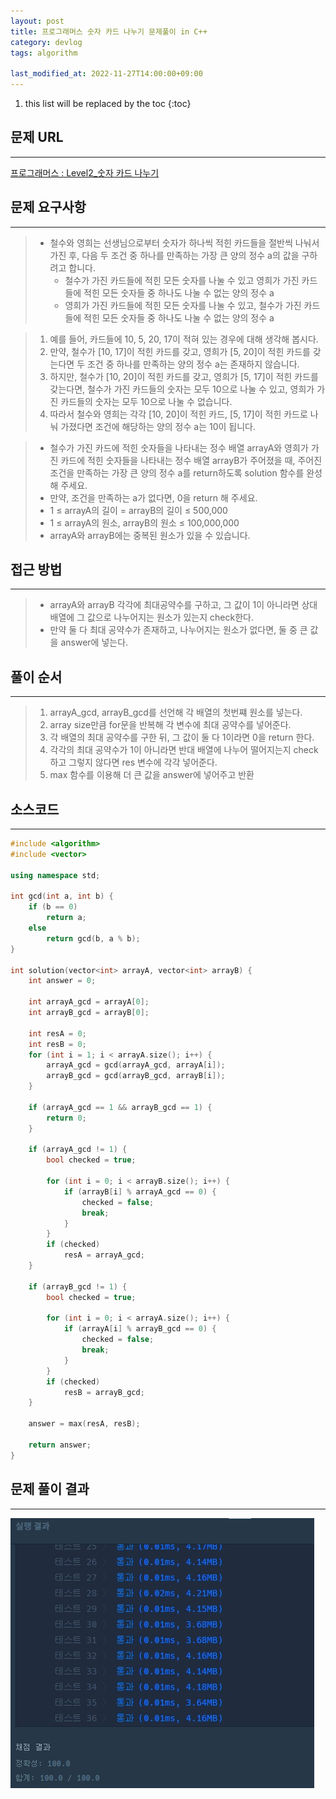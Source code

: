 ```yaml
---
layout: post
title: 프로그래머스 숫자 카드 나누기 문제풀이 in C++
category: devlog
tags: algorithm

last_modified_at: 2022-11-27T14:00:00+09:00
---
```


1. this list will be replaced by the toc
{:toc}

## 문제 URL
---
[프로그래머스 : Level2_숫자 카드 나누기](https://school.programmers.co.kr/learn/courses/30/lessons/135807?language=cpp)


## 문제 요구사항
---
> + 철수와 영희는 선생님으로부터 숫자가 하나씩 적힌 카드들을 절반씩 나눠서 가진 후, 다음 두 조건 중 하나를 만족하는 가장 큰 양의 정수 a의 값을 구하려고 합니다.
>     + 철수가 가진 카드들에 적힌 모든 숫자를 나눌 수 있고 영희가 가진 카드들에 적힌 모든 숫자들 중 하나도 나눌 수 없는 양의 정수 a
>     + 영희가 가진 카드들에 적힌 모든 숫자를 나눌 수 있고, 철수가 가진 카드들에 적힌 모든 숫자들 중 하나도 나눌 수 없는 양의 정수 a

> 1. 예를 들어, 카드들에 10, 5, 20, 17이 적혀 있는 경우에 대해 생각해 봅시다. 
> 2. 만약, 철수가 [10, 17]이 적힌 카드를 갖고, 영희가 [5, 20]이 적힌 카드를 갖는다면 두 조건 중 하나를 만족하는 양의 정수 a는 존재하지 않습니다. 
> 3. 하지만, 철수가 [10, 20]이 적힌 카드를 갖고, 영희가 [5, 17]이 적힌 카드를 갖는다면, 철수가 가진 카드들의 숫자는 모두 10으로 나눌 수 있고, 영희가 가진 카드들의 숫자는 모두 10으로 나눌 수 없습니다. 
> 4. 따라서 철수와 영희는 각각 [10, 20]이 적힌 카드, [5, 17]이 적힌 카드로 나눠 가졌다면 조건에 해당하는 양의 정수 a는 10이 됩니다.

> + 철수가 가진 카드에 적힌 숫자들을 나타내는 정수 배열 arrayA와 영희가 가진 카드에 적힌 숫자들을 나타내는 정수 배열 arrayB가 주어졌을 때, 주어진 조건을 만족하는 가장 큰 양의 정수 a를 return하도록 solution 함수를 완성해 주세요. 
> + 만약, 조건을 만족하는 a가 없다면, 0을 return 해 주세요.
> + 1 ≤ arrayA의 길이 = arrayB의 길이 ≤ 500,000
> + 1 ≤ arrayA의 원소, arrayB의 원소 ≤ 100,000,000
> + arrayA와 arrayB에는 중복된 원소가 있을 수 있습니다.


## 접근 방법
---
> + arrayA와 arrayB 각각에 최대공약수를 구하고, 그 값이 1이 아니라면 상대 배열에 그 값으로 나누어지는 원소가 있는지 check한다.
> + 만약 둘 다 최대 공약수가 존재하고, 나누어지는 원소가 없다면, 둘 중 큰 값을 answer에 넣는다.


## 풀이 순서
---
> 1. arrayA_gcd, arrayB_gcd를 선언해 각 배열의 첫번쨰 원소를 넣는다.
> 2. array size만큼 for문을 반복해 각 변수에 최대 공약수를 넣어준다.
> 3. 각 배열의 최대 공약수를 구한 뒤, 그 값이 둘 다 1이라면 0을 return 한다.
> 4. 각각의 최대 공약수가 1이 아니라면 반대 배열에 나누어 떨어지는지 check 하고 그렇지 않다면 res 변수에 각각 넣어준다.
> 5. max 함수를 이용해 더 큰 값을 answer에 넣어주고 반환


## 소스코드
---
~~~c++
#include <algorithm>
#include <vector>

using namespace std;

int gcd(int a, int b) {
    if (b == 0)
        return a;
    else
        return gcd(b, a % b);
}

int solution(vector<int> arrayA, vector<int> arrayB) {
    int answer = 0;

    int arrayA_gcd = arrayA[0];
    int arrayB_gcd = arrayB[0];

    int resA = 0;
    int resB = 0;
    for (int i = 1; i < arrayA.size(); i++) {
        arrayA_gcd = gcd(arrayA_gcd, arrayA[i]);
        arrayB_gcd = gcd(arrayB_gcd, arrayB[i]);
    }

    if (arrayA_gcd == 1 && arrayB_gcd == 1) {
        return 0;
    }

    if (arrayA_gcd != 1) {
        bool checked = true;

        for (int i = 0; i < arrayB.size(); i++) {
            if (arrayB[i] % arrayA_gcd == 0) {
                checked = false;
                break;
            }
        }
        if (checked)
            resA = arrayA_gcd;
    }

    if (arrayB_gcd != 1) {
        bool checked = true;

        for (int i = 0; i < arrayA.size(); i++) {
            if (arrayA[i] % arrayB_gcd == 0) {
                checked = false;
                break;
            }
        }
        if (checked)
            resB = arrayB_gcd;
    }

    answer = max(resA, resB);

    return answer;
}
~~~

## 문제 풀이 결과
---
<img src="/assets/img/post-img/algorithm/2022-11-27-pgs-Divide_Number_Card/result.jpg">
